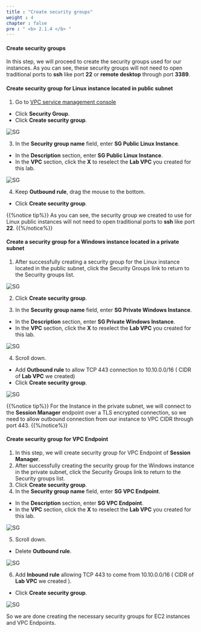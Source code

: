 ```yaml
---
title : "Create security groups"
weight : 4
chapter : false
pre : " <b> 2.1.4 </b> "
---
```


#### Create security groups

In this step, we will proceed to create the security groups used for our instances. As you can see, these security groups will not need to open traditional ports to **ssh** like port **22** or **remote desktop** through port **3389**.

#### Create security group for Linux instance located in public subnet

1. Go to [VPC service management console](https://console.aws.amazon.com/vpc)
  + Click **Security Group**.
  + Click **Create security group**.

![SG](/images/2.prerequisite/019-createsg.png)

3. In the **Security group name** field, enter **SG Public Linux Instance**.
  + In the **Description** section, enter **SG Public Linux Instance**.
  + In the **VPC** section, click the **X** to reselect the **Lab VPC** you created for this lab.

![SG](/images/2.prerequisite/020-createsg.png)

4. Keep **Outbound rule**, drag the mouse to the bottom.
  + Click **Create security group**.

{{%notice tip%}}
As you can see, the security group we created to use for Linux public instances will not need to open traditional ports to **ssh** like port **22**.
{{%/notice%}}


#### Create a security group for a Windows instance located in a private subnet

1. After successfully creating a security group for the Linux instance located in the public subnet, click the Security Groups link to return to the Security groups list.

![SG](/images/2.prerequisite/021-createsg.png)

2. Click **Create security group**.

3. In the **Security group name** field, enter **SG Private Windows Instance**.
  + In the **Description** section, enter **SG Private Windows Instance**.
  + In the **VPC** section, click the **X** to reselect the **Lab VPC** you created for this lab.

![SG](/images/2.prerequisite/022-createsg.png)

4. Scroll down.
  + Add **Outbound rule** to allow TCP 443 connection to 10.10.0.0/16 ( CIDR of **Lab VPC** we created)
  + Click **Create security group**.

![SG](/images/2.prerequisite/023-createsg.png)

{{%notice tip%}}
For the Instance in the private subnet, we will connect to the **Session Manager** endpoint over a TLS encrypted connection, so we need to allow outbound connection from our instance to VPC CIDR through port 443.
{{%/notice%}}


#### Create security group for VPC Endpoint

1. In this step, we will create security group for VPC Endpoint of **Session Manager**.
2. After successfully creating the security group for the Windows instance in the private subnet, click the Security Groups link to return to the Security groups list.
3. Click **Create security group**.
4. In the **Security group name** field, enter **SG VPC Endpoint**.
  + In the **Description** section, enter **SG VPC Endpoint**.
  + In the **VPC** section, click the **X** to reselect the **Lab VPC** you created for this lab.

![SG](/images/2.prerequisite/024-createsg.png)

5. Scroll down.
  + Delete **Outbound rule**.
  
![SG](/images/2.prerequisite/025-createsg.png)

6. Add **Inbound rule** allowing TCP 443 to come from 10.10.0.0/16 ( CIDR of **Lab VPC** we created ).
  + Click **Create security group**.

![SG](/images/2.prerequisite/026-createsg.png)

So we are done creating the necessary security groups for EC2 instances and VPC Endpoints.